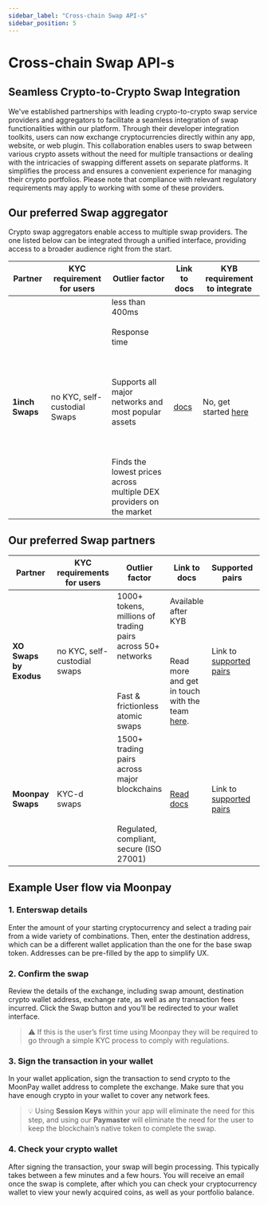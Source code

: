 ```yaml
---
sidebar_label: "Cross-chain Swap API-s"
sidebar_position: 5
---
```


# Cross-chain Swap API-s

## **Seamless Crypto-to-Crypto Swap Integration**

We've established partnerships with leading crypto-to-crypto swap service providers and aggregators to facilitate a seamless integration of swap functionalities within our platform. Through their developer integration toolkits, users can now exchange cryptocurrencies directly within any app, website, or web plugin. This collaboration enables users to swap between various crypto assets without the need for multiple transactions or dealing with the intricacies of swapping different assets on separate platforms. It simplifies the process and ensures a convenient experience for managing their crypto portfolios. Please note that compliance with relevant regulatory requirements may apply to working with some of these providers.

## Our preferred Swap aggregator

Crypto swap aggregators enable access to multiple swap providers. The one listed below can be integrated through a unified interface, providing access to a broader audience right from the start.

| Partner     | KYC requirement for users    | Outlier factor                                                                                                                                                                                        | Link to docs                                                         | KYB requirement to integrate                           |
| ----------- | ---------------------------- | ----------------------------------------------------------------------------------------------------------------------------------------------------------------------------------------------------- | -------------------------------------------------------------------- | ------------------------------------------------------ |
| **1inch Swaps** | no KYC, self-custodial Swaps | less than 400ms <br></br> Response time <br></br><br></br> Supports all major networks and most popular assets <br></br><br></br> Finds the lowest prices across multiple DEX providers on the market | [docs](https://docs.1inch.io/docs/aggregation-protocol/introduction) | No, get started [here](https://portal.1inch.dev/login) |

## Our preferred Swap partners

| Partner            | KYC requirements for users   | Outlier factor                                                                                                  | Link to docs                                                                                                             | Supported pairs                                                    | KYB requirement to integrate                                                  |
| ------------------ | ---------------------------- | --------------------------------------------------------------------------------------------------------------- | ------------------------------------------------------------------------------------------------------------------------ | ------------------------------------------------------------------ | ----------------------------------------------------------------------------- |
| **XO Swaps by Exodus** | no KYC, self-custodial swaps | 1000+ tokens, millions of trading pairs across 50+ networks <br></br><br></br> Fast & frictionless atomic swaps | Available after KYB <br></br><br></br> Read more and get in touch with the team [here](https://www.exodus.com/xo-swap/). | Link to [supported pairs](https://www.exodus.com/status/)          | Yes, get in touch with the team [here](https://www.exodus.com/xo-swap/).      |
| **Moonpay Swaps**     | KYC-d swaps                  | 1500+ trading pairs across major blockchains <br></br><br></br> Regulated, compliant, secure (ISO 27001)        | [Read docs](https://dev.moonpay.com/docs/ramps-swap)                                                                     | Link to [supported pairs](https://dev.moonpay.com/docs/swap-pairs) | Yes, get started [here](https://dashboard.moonpay.com/signup?invite=16548771) |

## Example User flow via Moonpay

### 1. **Enterswap details**

Enter the amount of your starting cryptocurrency and select a trading pair from a wide variety of combinations. Then, enter the destination address, which can be a different wallet application than the one for the base swap token. Addresses can be pre-filled by the app to simplify UX.

### 2. **Confirm the swap**

Review the details of the exchange, including swap amount, destination crypto wallet address, exchange rate, as well as any transaction fees incurred. Click the Swap button and you’ll be redirected to your wallet interface.

> ⚠️ If this is the user’s first time using Moonpay they will be required to go through a simple KYC process to comply with regulations.

### 3. **Sign the transaction in your wallet**

In your wallet application, sign the transaction to send crypto to the MoonPay wallet address to complete the exchange. Make sure that you have enough crypto in your wallet to cover any network fees.

> 💡 Using **Session Keys** within your app will eliminate the need for this step, and using our **Paymaster** will eliminate the need for the user to keep the blockchain’s native token to complete the swap.

### 4. **Check your crypto wallet**

After signing the transaction, your swap will begin processing. This typically takes between a few minutes and a few hours. You will receive an email once the swap is complete, after which you can check your cryptocurrency wallet to view your newly acquired coins, as well as your portfolio balance.
